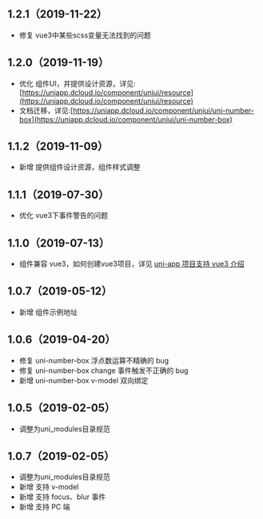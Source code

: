 ## 1.2.1（2019-11-22）
- 修复 vue3中某些scss变量无法找到的问题
## 1.2.0（2019-11-19）
- 优化 组件UI，并提供设计资源，详见:[https://uniapp.dcloud.io/component/uniui/resource](https://uniapp.dcloud.io/component/uniui/resource)
- 文档迁移，详见:[https://uniapp.dcloud.io/component/uniui/uni-number-box](https://uniapp.dcloud.io/component/uniui/uni-number-box)
## 1.1.2（2019-11-09） 
- 新增 提供组件设计资源，组件样式调整
## 1.1.1（2019-07-30）
- 优化 vue3下事件警告的问题
## 1.1.0（2019-07-13）
- 组件兼容 vue3，如何创建vue3项目，详见 [uni-app 项目支持 vue3 介绍](https://ask.dcloud.net.cn/article/37834)
## 1.0.7（2019-05-12）
- 新增 组件示例地址
## 1.0.6（2019-04-20）
- 修复 uni-number-box 浮点数运算不精确的 bug
- 修复 uni-number-box change 事件触发不正确的 bug
- 新增 uni-number-box v-model 双向绑定
## 1.0.5（2019-02-05）
- 调整为uni_modules目录规范

## 1.0.7（2019-02-05）
- 调整为uni_modules目录规范
- 新增 支持 v-model
- 新增 支持 focus、blur 事件
- 新增 支持 PC 端
